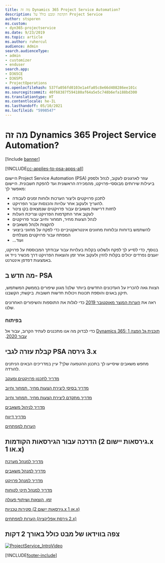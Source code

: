 ```yaml
---
title: מה זה Dynamics 365 Project Service Automation?
description: הקדמה ומבט כולל על Project Service
author: stsporen
ms.custom:
- dyn365-projectservice
ms.date: 9/23/2019
ms.topic: article
ms.author: ruhercul
audience: Admin
search.audienceType:
- admin
- customizer
- enduser
search.app:
- D365CE
- D365PS
- ProjectOperations
ms.openlocfilehash: 537fa056fd0103e1a4fa05c8e66d408286ee101c
ms.sourcegitcommit: 40f68387f594180af64a5e5c748b6efa188bd300
ms.translationtype: HT
ms.contentlocale: he-IL
ms.lasthandoff: 05/10/2021
ms.locfileid: "5998547"
---
```

# <a name="what-is-dynamics-365-project-service-automation"></a>מה זה Dynamics 365 Project Service Automation?

[!include [banner](../includes/psa-now-project-operations.md)]

[!INCLUDE[cc-applies-to-psa-apps-all](../includes/cc-applies-to-psa-apps-all.md)]

היישום Project Service Automation‏ (PSA) עוזר לארגונים לעקוב, לנהל ולספק ביעילות שירותים מבוססי-פרויקט, מהמכירה הראשונית ועד להפקת חשבונית. היישום מאפשר לך:

- לתכנן פרויקטים וליצור הערכות ולוחות זמנים לעבודה
- להעריך ולעקוב אחר עלויות והכנסות עבור הפרויקט.
- לחזות דרישות משאבים עבור פרויקטים שנמצאים בקו צינור
- לעקוב אחר התקדמות הפרויקט וצריכת העלות
- לנהל הצעות מחיר, תמחור וחיוב עבור פרויקטים
- להקצות ולנהל משאבים
- להשתמש בדוחות ובלוחות מחוונים אינטראקטיביים כדי לפקח על מחווני ביצועי המפתח עבור פרויקטים מוצלחים
- ...ועוד

בנוסף, כדי לסייע לך לפקח ולשלוט בקלות בעלויות עבור עבודתך המבוססת על פרויקט, יועצים נפרדים יכולים בקלות להזין ולעקוב אחר זמן והוצאות הפרויקט דרך מכשיר נייד או באמצעות דפדפן אינטרנט.

## <a name="whats-new-in-psa"></a>מה חדש ב- PSA
הצוות גאה להכריז על העדכונים החדשים ביותר שלנו! מגוון שיפורים בממשק המשתמש, תיקון באגים והוספת תכונות ויכולות חדשות חשובות. ביקשת; הקשבנו.

ראה את [הערות המוצר מאוקטובר 2019](/dynamics365-release-plan/2019wave2/index) כדי לגלות את התוספות והשיפורים האחרונים שלנו.

### <a name="in-development"></a>בפיתוח
כדי לבדוק מה אנו מתכננים לעתיד הקרוב, עבור אל [Dynamics 365: תוכנית ‏‫גל הפצה 1 עבור 2020](/dynamics365-release-plan/2020wave1/index).

## <a name="get-help-with-psa-version-3x"></a>קבלת עזרה לגבי PSA גירסה ‎3.x
מחפש משאבים שיסייעו לך בתכנון ההטמעה שלך? עיין במדריכים הבאים הניתנים להורדה.

 [‏‫מדריך לתכנון פרויקטים ומעקב](../psa/implementation-guides/project-planning-tracking.md)

 [‏‫מדריך בסיסי ליצירת הצעות מחיר, תמחור וחיוב](../psa/implementation-guides/begin-quoting-pricing-billing.md)

 [‏‫מדריך מתקדם ליצירת הצעות מחיר, תמחור וחיוב](../psa/implementation-guides/adv-quoting-pricing-billing.md)

 [מדריך לניהול משאבים](../psa/implementation-guides/resource-management-guide.md)

 [מדריך דיווח](../psa/implementation-guides/reporting-guide.md)

 [הערות למפתחים](../psa/developer-guides/overview-dev-notes-v3.x.md)

## <a name="guidance-for-earlier-versions-app-version-2x-or-1x"></a>הדרכה עבור הגירסאות הקודמות (גירסאות יישום 2.x או 1.x)
 [מדריך למנהל מערכת](../psa/admin-guide.md)

 [מדריך למנהל משאבים](../psa/resource-manager-guide.md)

 [מדריך למנהל פרויקט](../psa/project-manager-guide.md)

 [מדריך למנהל תיקי לקוחות](../psa/account-manager-guide.md)

 [זמן, הוצאות ושיתוף פעולה](../psa/time-expense-collaboration-guide.md)

 [‏‫סקירות טכניות‬ (גירסאות יישום 2.x או 1.x)](../psa/white-papers.md)

 [הערות למפתחים (גירסת אפליקציה ‎2.x)](../psa/developer-guides/add-custom-qoi-forms-v2.x.md)

 ## <a name="watch-a-2-minute-overview-video"></a>צפה בווידאו של מבט כולל באורך 2 דקות
 <a name="heroArea"></a> [![ProjectService_IntroVideo](../psa/media/project-service-intro-video.png "ProjectService_IntroVideo")](https://go.microsoft.com/fwlink/p/?LinkId=799457)




[!INCLUDE[footer-include](../includes/footer-banner.md)]